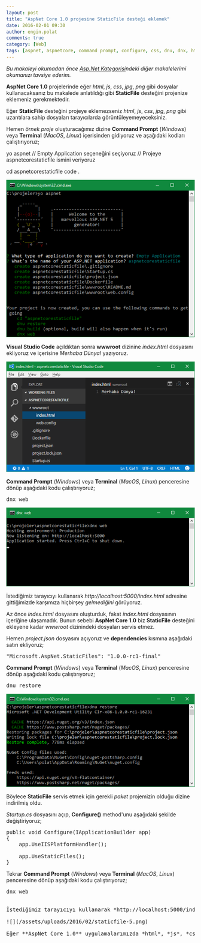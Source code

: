 ```yaml
---
layout: post
title: "AspNet Core 1.0 projesine StaticFile desteği eklemek"
date: 2016-02-01 09:30
author: engin.polat
comments: true
category: [Web]
tags: [aspnet, aspnetcore, command prompt, configure, css, dnu, dnx, html, iapplicationbuilder, javascript, jpg, linux, localhost, macos, png, project.json, restore, startup.cs, staticfiles, terminal, usestaticfiles, visual studio code, web, windows]
---
```

*Bu makaleyi okumadan önce <a href="/kategori/asp-net/" target="_blank" rel="noopener">Asp.Net Kategorisi</a>ndeki diğer makalelerimi okumanızı tavsiye ederim.*

**AspNet Core 1.0** projelerinde eğer *html*, *js*, *css*, *jpg*, *png* gibi dosyalar kullanacaksanız bu makalede anlatıldığı gibi **StaticFile** desteğini projenize eklemeniz gerekmektedir.

Eğer **StaticFile** desteğini projeye eklemezseniz *html*, *js*, *css*, *jpg*, *png* gibi uzantılara sahip dosyaları tarayıcılarda görüntüleyemeyeceksiniz.

Hemen *örnek proje* oluşturacağımız dizine **Command Prompt** (*Windows*) veya **Terminal** (*MacOS*, *Linux*) içerisinden gidiyoruz ve aşağıdaki kodları çalıştırıyoruz;



yo aspnet
// Empty Application seçeneğini seçiyoruz
// Projeye aspnetcorestaticfile ismini veriyoruz

cd aspnetcorestaticfile
code .</pre>

![](/assets/uploads/2016/02/staticfile-1.png)

**Visual Studio Code** açıldıktan sonra **wwwroot** dizinine *index.html* dosyasını ekliyoruz ve içerisine *Merhaba Dünya!* yazıyoruz.

![](/assets/uploads/2016/02/staticfile-2.png)

**Command Prompt** (*Windows*) veya **Terminal** (*MacOS*, *Linux*) penceresine dönüp aşağıdaki kodu çalıştırıyoruz;

<pre class="brush:csharp">dnx web</pre>

![](/assets/uploads/2016/02/staticfile-4.png)

İstediğimiz tarayıcıyı kullanarak *http://localhost:5000/index.html* adresine gittiğimizde karşımıza hiçbirşey *gelmediğini* görüyoruz.

Az önce *index.html* dosyasını oluşturduk, fakat *index.html* dosyasının içeriğine ulaşamadık. Bunun sebebi **AspNet Core 1.0** biz **StaticFile** desteğini ekleyene kadar *wwwroot* dizinindeki dosyaları servis etmez.

Hemen *project.json* dosyasını açıyoruz ve **dependencies** kısmına aşağıdaki satırı ekliyoruz;

<pre class="brush:csharp">"Microsoft.AspNet.StaticFiles": "1.0.0-rc1-final"</pre>

**Command Prompt** (*Windows*) veya **Terminal** (*MacOS*, *Linux*) penceresine dönüp aşağıdaki kodu çalıştırıyoruz;

<pre class="brush:csharp">dnu restore</pre>

![](/assets/uploads/2016/02/staticfile-3.png)

Böylece **StaticFile** servis etmek için gerekli *paket* projemizin olduğu dizine indirilmiş oldu.

*Startup.cs* dosyasını açıp, **Configure()** method'unu aşağıdaki şekilde değiştiriyoruz;

<pre class="brush:csharp">public void Configure(IApplicationBuilder app)
{
    app.UseIISPlatformHandler();

    app.UseStaticFiles();
}</pre>

Tekrar **Command Prompt** (*Windows*) veya **Terminal** (*MacOS*, *Linux*) penceresine dönüp aşağıdaki kodu çalıştırıyoruz;

<pre class="brush:csharp">dnx web


İstediğimiz tarayıcıyı kullanarak *http://localhost:5000/index.html* adresine gittiğimizde, artık Merhaba Dünya! yazısını görebiliriz.

![](/assets/uploads/2016/02/staticfile-5.png)

Eğer **AspNet Core 1.0** uygulamalarımızda *html*, *js*, *css*, *jpg*, *png* gibi dosyaları kullanmak istiyorsak, **StaticFile** desteğini projemize eklememiz gerekiyor.

